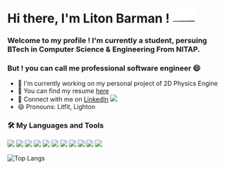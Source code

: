 # Hi there, I'm Liton Barman ! <img src="https://github.com/GraceWXT/GraceWXT/blob/main/doc/paw-waving-cropped.webp" width="50px">



### Welcome to my profile ! I'm currently a student, persuing BTech in Computer Science & Engineering From NITAP.
### But ! you can call me professional software engineer 😄


- 🔭 I'm currently working on my personal project of 2D Physics Engine
- 🧐 You can find my resume [here](https://github.com/litonbarman/LitonBarman.github.io/blob/main/LitonBarman_Resume.pdf)
- 🔗 Connect with me on [LinkedIn](https://www.linkedin.com/in/litonbarman) <img src="https://camo.githubusercontent.com/603c4b5be183feb62c872b2507be983d63148742c5746554777656b5d8d4df4e/68747470733a2f2f63646e2e6a7364656c6976722e6e65742f67682f64657669636f6e732f64657669636f6e2f69636f6e732f6c696e6b6564696e2f6c696e6b6564696e2d6f726967696e616c2e737667" width="30px">
- 😄 Pronouns: Litfit, Lighton



### 🛠 My Languages and Tools

![](https://img.shields.io/badge/OS-Linux-informational?style=flatcolor=2bbc8a)
![](https://img.shields.io/badge/OS-Windows-informational?style=flatcolor=2bbc8a)
![](https://img.shields.io/badge/Language-C-informational?style=flatcolor=2bbc8a)
![](https://img.shields.io/badge/Language-C++-informational?style=flatcolor=2bbc8a)
![](https://img.shields.io/badge/Language-PHP-informational?style=flatcolor=2bbc8a)
![](https://img.shields.io/badge/Language-JavaScript-informational?style=flatcolor=2bbc8a)
![](https://img.shields.io/badge/Language-NasmAssembly-informational?style=flatcolor=2bbc8a)
![](https://img.shields.io/badge/Tool-Make-informational?style=flatcolor=2bbc8a)
![](https://img.shields.io/badge/Tool-Git-informational?style=flatcolor=2bbc8a)
![](https://img.shields.io/badge/Compiler-Gcc-informational?style=flatcolor=2bbc8a)
![](https://img.shields.io/badge/Compiler-G++-informational?style=flatcolor=2bbc8a)




![Top Langs](https://github-readme-stats.vercel.app/api/top-langs/?username=litonbarman&hide=html,css,slash,shell,c,php,jacascript&langs_count=8&hide_border=true&theme=tokyonight&count_private=true)

